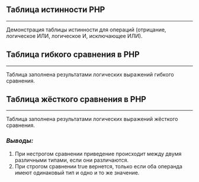 ## Таблица истинности PHP

---

Демонстрация таблицы истинности для операций (отрицание, логическое ИЛИ, логическое И, исключающее ИЛИ).

## Таблица гибкого сравнения в PHP

---

Таблица заполнена результатами логических выражений гибкого сравнения.

## Таблица жёсткого сравнения в PHP

---

Таблица заполнена результатами логических выражений жёсткого сравнения.

### _Выводы:_

1. При нестрогом сравнении приведение происходит между двумя различными типами, если они различаются.
2. При строгом сравнении true вернется, только если оба операнда имеют одинаковый тип и одно и то же значение.

